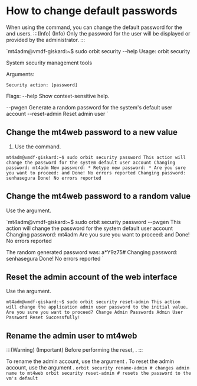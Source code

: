 # How to change default passwords 

When using the command, you can change the default password for the and users.
:::(Info) (Info)
Only the password for the user will be displayed or provided by the administrator.
:::

`mt4adm@vmdf-giskard:~$ sudo orbit security --help
Usage: orbit security 


System security management tools

Arguments:
  
    Security action: [password]

Flags:
  --help    Show context-sensitive help.

  --pwgen   Generate a random password for the system's default user account
  --reset-admin Reset admin user
` 
## Change the mt4web password to a new value

1. Use the command.

`mt4adm@vmdf-giskard:~$ sudo orbit security password
This action will change the password for the system default user account
Changing password: mt4adm
New password: *
Retype new password: *
Are you sure you want to proceed: and
Done!
No errors reported
Changing password: senhasegura
Done!
No errors reported
` 
## Change the mt4web password to a random value
Use the argument.

`mt4adm@vmdf-giskard:~$ sudo orbit security password --pwgen
This action will change the password for the system default user account
Changing password: mt4adm
Are you sure you want to proceed: and
Done!
No errors reported

The random generated password was: a*Y9z75#
Changing password: senhasegura
Done!
No errors reported
`
## Reset the admin account of the web interface
Use the argument.

`mt4adm@vmdf-giskard:~$ sudo orbit security reset-admin
This action will change the application admin user password to the initial value. Are you sure you want to proceed?
Change Admin Passwords
Admin User Password Reset Successfully!
`
## Rename the admin user to mt4web

:::(Warning) (Important)
Before performing the reset,   .
:::

To rename the admin account, use the argument .
To reset the admin account, use the argument .
`orbit security rename-admin # changes admin name to mt4web
orbit security reset-admin # resets the password to the vm's default
`